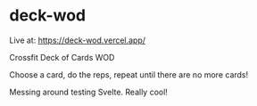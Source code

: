 # deck-wod

Live at: https://deck-wod.vercel.app/

Crossfit Deck of Cards WOD

Choose a card, do the reps, repeat until there are no more cards!

Messing around testing Svelte. Really cool!
